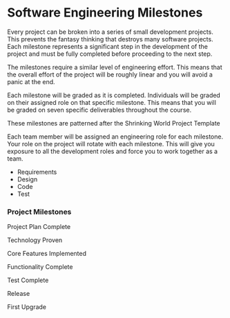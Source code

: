 # Software Engineering Milestones 

Every project can be broken into a series of small development projects.
This prevents the fantasy thinking that destroys many software projects.
Each milestone represents a significant step in the development of the 
project and must be fully completed before proceeding to the next step.

The milestones require a similar level of engineering effort.  This
means that the overall effort of the project will be roughly linear and
you will avoid a panic at the end.

Each milestone will be graded as it is completed.  Individuals will be 
graded on their assigned role on that specific milestone.  This means that
you will be graded on seven specific deliverables throughout the course.

These milestones are patterned after the Shrinking World Project Template

Each team member will be assigned an engineering role for each milestone.
Your role on the project will rotate with each milestone.  This will give
you exposure to all the development roles and force you to work together
as a team.

* Requirements
* Design
* Code
* Test
    

### Project Milestones

Project Plan Complete

Technology Proven

Core Features Implemented

Functionality Complete

Test Complete

Release

First Upgrade

